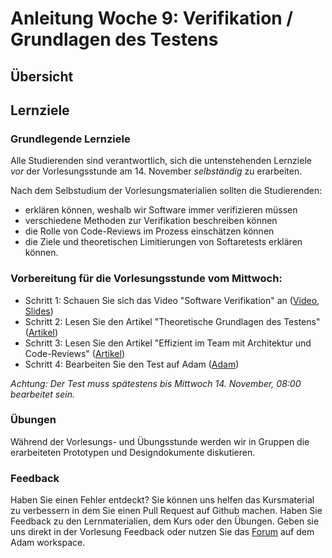 # Anleitung Woche 9: Verifikation / Grundlagen des Testens

## Übersicht



## Lernziele

### Grundlegende Lernziele

Alle Studierenden sind verantwortlich, sich die untenstehenden Lernziele *vor* der Vorlesungsstunde am 14. November *selbständig* zu erarbeiten.

Nach dem Selbstudium der Vorlesungsmaterialien sollten die Studierenden:
- erklären können, weshalb wir Software immer verifizieren müssen
- verschiedene Methoden zur Verifikation beschreiben können
- die Rolle von Code-Reviews im Prozess einschätzen können
- die Ziele und theoretischen Limitierungen von Softaretests erklären können.

### Vorbereitung für die Vorlesungsstunde vom Mittwoch:

* Schritt 1: Schauen Sie sich das Video "Software Verifikation" an  ([Video](https://drive.switch.ch/index.php/s/TFf0xTrCmO6jKQO), [Slides](./slides/verification-overview.html))
* Schritt 2: Lesen Sie den Artikel "Theoretische Grundlagen des Testens" ([Artikel](./articles/testing-foundations.html))
* Schritt 3: Lesen Sie den Artikel "Effizient im Team mit Architektur und Code-Reviews"  ([Artikel](https://www.heise.de/developer/artikel/Effizient-im-Team-mit-Architektur-und-Code-Reviews-1855640.html?seite=all))
* Schritt 4: Bearbeiten Sie den Test auf Adam ([Adam](https://adam.unibas.ch/goto_adam_tst_740063.html))

*Achtung: Der Test muss spätestens bis Mittwoch 14. November, 08:00 bearbeitet sein.*
  
### Übungen
Während der Vorlesungs- und Übungsstunde werden wir in Gruppen die erarbeiteten Prototypen und Designdokumente diskutieren. 

### Feedback

Haben Sie einen Fehler entdeckt? Sie können uns helfen das Kursmaterial zu verbessern in dem Sie einen Pull Request auf Github machen. 
Haben Sie Feedback zu den Lernmaterialien, dem Kurs oder den Übungen. Geben sie uns direkt in der Vorlesung Feedback oder nutzen Sie das [Forum](https://adam.unibas.ch/goto_adam_frm_700919.html) auf dem Adam workspace.
